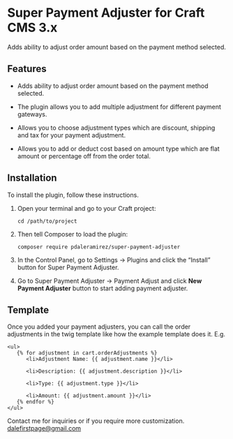 # Super Payment Adjuster for Craft CMS 3.x

Adds ability to adjust order amount based on the payment method selected.

## Features
- Adds ability to adjust order amount based on the payment method selected.

- The plugin allows you to add multiple adjustment for different payment gateways. 
  

- Allows you to choose adjustment types which are discount, shipping and tax for your payment adjustment.
  

- Allows you to add or deduct cost based on amount type which are flat amount or percentage off from the order total.


## Installation

To install the plugin, follow these instructions.

1. Open your terminal and go to your Craft project:

       cd /path/to/project  

2. Then tell Composer to load the plugin:

       composer require pdaleramirez/super-payment-adjuster  

3. In the Control Panel, go to Settings -> Plugins and click the “Install” button for Super Payment Adjuster.
4. Go to Super Payment Adjuster -> Payment Adjust  and click **New Payment Adjuster** button  to start adding payment adjuster.

## Template

Once you added your payment adjusters, you can call the order adjustments in the twig template 
like how the example template does it.
E.g.
```
<ul>
   {% for adjustment in cart.orderAdjustments %}   
      <li>Adjustment Name: {{ adjustment.name }}</li>
      
      <li>Description: {{ adjustment.description }}</li>
      
      <li>Type: {{ adjustment.type }}</li>
      
      <li>Amount: {{ adjustment.amount }}</li> 
   {% endfor %}
</ul>
```

Contact me for inquiries or if you require more customization. <dalefirstpage@gmail.com>
